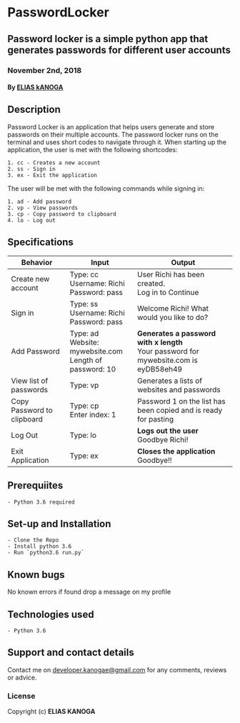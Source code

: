 # PasswordLocker
## Password locker is a simple python app that generates passwords for different user accounts
### November 2nd, 2018
#### By **[ELIAS kANOGA](https://github.com/Kanogaelias)**

## Description
Password Locker is an application that helps users generate and store passwords on their multiple accounts.
The password locker runs on the terminal and uses short codes to navigate through it.
When starting up the application, the user is met with the following shortcodes:

    1. cc - Creates a new account
    2. ss - Sign in
    3. ex - Exit the application

The user will be met with the following commands while signing in:

    1. ad - Add password
    2. vp - View passwords
    3. cp - Copy password to clipboard
    4. lo - Log out

## Specifications
| Behavior            | Input                         | Output                        | 
| ------------------- | ----------------------------- | ----------------------------- |
| Create new account | Type: cc <br>Username: Richi <br>Password: pass | User Richi has been created.<br>Log in to Continue |
| Sign in | Type: ss <br>Username: Richi<br>Password: pass | Welcome Richi! What would you like to do? |
| Add Password | Type: ad <br>Website: mywebsite.com <br>Length of password: 10 | **Generates a password with x length**<br>Your password for mywebsite.com is eyDB58eh49 |
| View list of passwords | Type: vp | Generates a lists of websites and passwords |
| Copy Password to clipboard | Type: cp <br>Enter index: 1 | Password 1 on the list has been copied and is ready for pasting |
| Log Out | Type: lo | **Logs out the user** <br>Goodbye Richi! |
| Exit Application | Type: ex | **Closes the application** <br>Goodbye!! |

## Prerequiites
    - Python 3.6 required

## Set-up and Installation
    - Clone the Repo
    - Install python 3.6
    - Run `python3.6 run.py`

## Known bugs
No known errors if found drop a message on my profile

## Technologies used
    - Python 3.6

## Support and contact details
Contact me on developer.kanogae@gmail.com for any comments, reviews or advice.

### License
Copyright (c) **ELIAS KANOGA**
